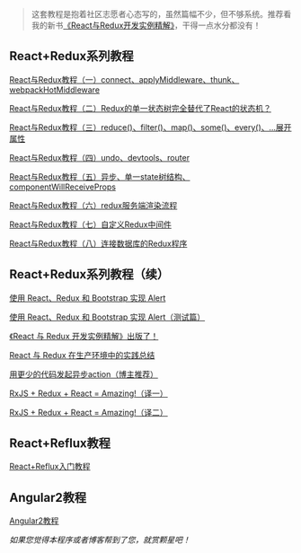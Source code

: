 > 这套教程是抱着社区志愿者心态写的，虽然篇幅不少，但不够系统。推荐看我的新书[《React与Redux开发实例精解》](https://lewis617.github.io/2016/11/20/r2-book/)，干得一点水分都没有！

## React+Redux系列教程

 [React与Redux教程（一）connect、applyMiddleware、thunk、webpackHotMiddleware](https://lewis617.github.io/2016/01/19/r2-counter/)
 
 [React与Redux教程（二）Redux的单一状态树完全替代了React的状态机？](https://lewis617.github.io/2016/01/20/r2-state/)
 
 [React与Redux教程（三）reduce()、filter()、map()、some()、every()、...展开属性](https://lewis617.github.io/2016/01/21/r2-array/)
 
 [React与Redux教程（四）undo、devtools、router](https://lewis617.github.io/2016/01/26/r2-undo/)

 [React与Redux教程（五）异步、单一state树结构、componentWillReceiveProps](https://lewis617.github.io/2016/01/29/r2-async/)

 [React与Redux教程（六）redux服务端渲染流程](https://lewis617.github.io/2016/01/31/r2-ssr/)

 [React与Redux教程（七）自定义Redux中间件](https://lewis617.github.io/2016/02/02/r2-middleware/)

 [React与Redux教程（八）连接数据库的Redux程序](https://lewis617.github.io/2016/02/03/r2-database/)

## React+Redux系列教程（续）

 [使用 React、Redux 和 Bootstrap 实现 Alert](https://lewis617.github.io/2016/11/16/r2-bs-alert/)
 
 [使用 React、Redux 和 Bootstrap 实现 Alert（测试篇）](https://lewis617.github.io/2016/11/17/r2-bs-alert-test/)
 
 [《React 与 Redux 开发实例精解》出版了！](https://lewis617.github.io/2016/11/20/r2-book/)
 
 [React 与 Redux 在生产环境中的实践总结](https://lewis617.github.io/2016/11/26/opendata/)
 
 [用更少的代码发起异步action（博主推荐）](https://lewis617.github.io/2016/11/30/redux-amrc/)
 
 [RxJS + Redux + React = Amazing!（译一）](https://lewis617.github.io/2016/12/08/rxjs-redux-react-amazing-1/)
  
 [RxJS + Redux + React = Amazing!（译二）](https://lewis617.github.io/2016/12/09/rxjs-redux-react-amazing-2/)

## React+Reflux教程

[React+Reflux入门教程](https://lewis617.github.io/2016/01/13/react-reflux/)

## Angular2教程

[Angular2教程](https://github.com/lewis617/angular2-tutorial)

*如果您觉得本程序或者博客帮到了您，就赏颗星吧！*
